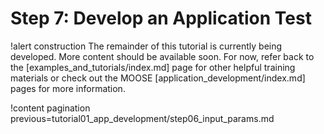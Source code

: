 # Step 7: Develop an Application Test

!alert construction
The remainder of this tutorial is currently being developed. More content should be available soon. For now, refer back to the [examples_and_tutorials/index.md] page for other helpful training materials or check out the MOOSE [application_development/index.md] pages for more information.

<!--use the same mesh as simple diffusion-->

<!--turn pressure_diffusion.i into a test. Explain how to run in parallel and demonstrate. Introduce postprocessors to output results and explain how postprocs will be the subject of a subsequent step. We already know this solution to be good and true, so its a good test of our DarcyPressyre object.-->

<!--show all test types: csvdiff, exodiff, and runexception. The expected error could be from the range check for the viscosity \ne 0, although this test isn't really necessary since it is not an object of the DarcyPressure class - but its fine, just do it anyways and explain why its not totally necessary-->

!content pagination previous=tutorial01_app_development/step06_input_params.md
